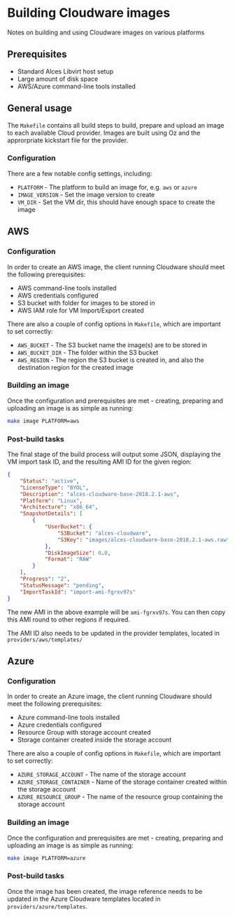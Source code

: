 # Building Cloudware images

Notes on building and using Cloudware images on various platforms

## Prerequisites

- Standard Alces Libvirt host setup
- Large amount of disk space
- AWS/Azure command-line tools installed

## General usage

The `Makefile` contains all build steps to build, prepare and upload an image to each available Cloud provider. Images are built using Oz and the approrpriate kickstart file for the provider. 

### Configuration

There are a few notable config settings, including:

- `PLATFORM` - The platform to build an image for, e.g. `aws` or `azure`
- `IMAGE_VERSION` - Set the image version to create
- `VM_DIR` - Set the VM dir, this should have enough space to create the image 

## AWS

### Configuration

In order to create an AWS image, the client running Cloudware should meet the following prerequisites:

- AWS command-line tools installed
- AWS credentials configured
- S3 bucket with folder for images to be stored in
- AWS IAM role for VM Import/Export created

There are also a couple of config options in `Makefile`, which are important to set correctly:

- `AWS_BUCKET` - The S3 bucket name the image(s) are to be stored in
- `AWS_BUCKET_DIR` - The folder within the S3 bucket
- `AWS_REGION` - The region the S3 bucket is created in, and also the destination region for the created image

### Building an image

Once the configuration and prerequisites are met - creating, preparing and uploading an image is as simple as running:

```bash
make image PLATFORM=aws
```

### Post-build tasks

The final stage of the build process will output some JSON, displaying the VM import task ID, and the resulting AMI ID for the given region:

```json
{
    "Status": "active",
    "LicenseType": "BYOL",
    "Description": "alces-cloudware-base-2018.2.1-aws",
    "Platform": "Linux",
    "Architecture": "x86_64",
    "SnapshotDetails": [
        {
            "UserBucket": {
                "S3Bucket": "alces-cloudware",
                "S3Key": "images/alces-cloudware-base-2018.2.1-aws.raw"
            },
            "DiskImageSize": 0.0,
            "Format": "RAW"
        }
    ],
    "Progress": "2",
    "StatusMessage": "pending",
    "ImportTaskId": "import-ami-fgrxv97s"
}
```

The new AMI in the above example will be `ami-fgrxv97s`. You can then copy this AMI round to other regions if required. 

The AMI ID also needs to be updated in the provider templates, located in `providers/aws/templates/`

## Azure

### Configuration

In order to create an Azure image, the client running Cloudware should meet the following prerequisites:

- Azure command-line tools installed
- Azure credentials configured
- Resource Group with storage account created
- Storage container created inside the storage account

There are also a couple of config options in `Makefile`, which are important to set correctly:

- `AZURE_STORAGE_ACCOUNT` - The name of the storage account
- `AZURE_STORAGE_CONTAINER` - Name of the storage container created within the storage account
- `AZURE_RESOURCE_GROUP` - The name of the resource group containing the storage account

### Building an image

Once the configuration and prerequisites are met - creating, preparing and uploading an image is as simple as running:

```bash
make image PLATFORM=azure
```

### Post-build tasks

Once the image has been created, the image reference needs to be updated in the Azure Cloudware templates located in `providers/azure/templates`.

